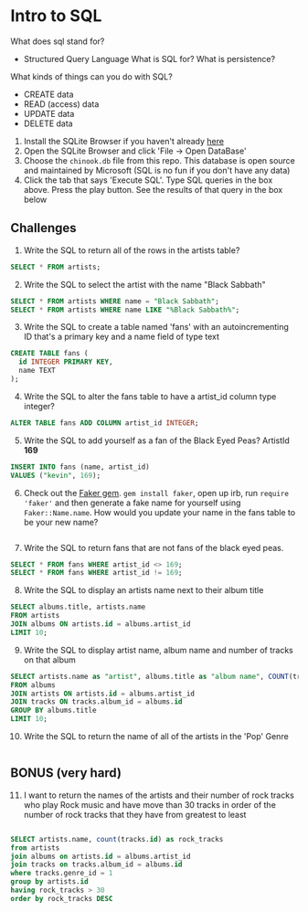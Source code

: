 # Intro to SQL

What does sql stand for?
  - Structured Query Language
What is SQL for?
What is persistence?

What kinds of things can you do with SQL?
- CREATE data
- READ (access) data
- UPDATE data
- DELETE data























1. Install the SQLite Browser if you haven't already [here](http://sqlitebrowser.org/)
2. Open the SQLite Browser and click 'File -> Open DataBase'
3. Choose the `chinook.db` file from this repo. This database is open source and maintained by Microsoft (SQL is no fun if you don't have any data)
4. Click the tab that says 'Execute SQL'. Type SQL queries in the box above. Press the play button. See the results of that query in the box below

## Challenges

1. Write the SQL to return all of the rows in the artists table?

```SQL
SELECT * FROM artists;
```

2. Write the SQL to select the artist with the name "Black Sabbath"

```SQL
SELECT * FROM artists WHERE name = "Black Sabbath";
SELECT * FROM artists WHERE name LIKE "%Black Sabbath%";

```

3. Write the SQL to create a table named 'fans' with an autoincrementing ID that's a primary key and a name field of type text

```sql
CREATE TABLE fans (
  id INTEGER PRIMARY KEY,
  name TEXT
);

```

4. Write the SQL to alter the fans table to have a artist_id column type integer?

```sql
ALTER TABLE fans ADD COLUMN artist_id INTEGER;
```

5. Write the SQL to add yourself as a fan of the Black Eyed Peas? ArtistId **169**

```sql
INSERT INTO fans (name, artist_id)
VALUES ("kevin", 169);

```

6. Check out the [Faker gem](https://github.com/stympy/faker). `gem install faker`, open up irb, run `require 'faker'` and then generate a fake name for yourself using `Faker::Name.name`. How would you update your name in the fans table to be your new name?

   ```sql

   ```

7. Write the SQL to return fans that are not fans of the black eyed peas.

```sql
SELECT * FROM fans WHERE artist_id <> 169;
SELECT * FROM fans WHERE artist_id != 169;
```

8. Write the SQL to display an artists name next to their album title

```sql
SELECT albums.title, artists.name
FROM artists
JOIN albums ON artists.id = albums.artist_id
LIMIT 10;

```

9. Write the SQL to display artist name, album name and number of tracks on that album

```sql
SELECT artists.name as "artist", albums.title as "album name", COUNT(tracks.name) as "number of tracks"
FROM albums
JOIN artists ON artists.id = albums.artist_id
JOIN tracks ON tracks.album_id = albums.id
GROUP BY albums.title
LIMIT 10;
```

10. Write the SQL to return the name of all of the artists in the 'Pop' Genre

```sql

```

## BONUS (very hard)

11. I want to return
the names of the artists
and their number of rock tracks
who play Rock music
and have move than 30 tracks
in order of the number of rock tracks that they have
from greatest to least

```sql

SELECT artists.name, count(tracks.id) as rock_tracks
from artists
join albums on artists.id = albums.artist_id
join tracks on tracks.album_id = albums.id
where tracks.genre_id = 1
group by artists.id
having rock_tracks > 30
order by rock_tracks DESC


```
